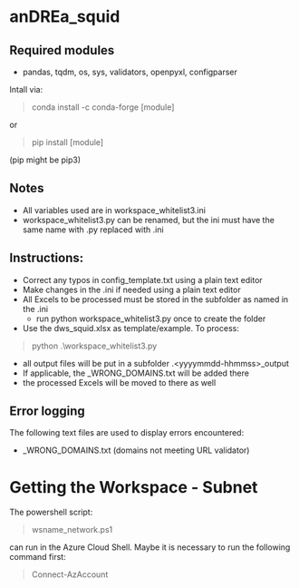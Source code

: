 # anDREa_squid

## Required modules
- pandas, tqdm, os, sys, validators, openpyxl, configparser

Intall via:
> conda install -c conda-forge [module]

or

> pip install [module]

(pip might be pip3)


## Notes
- All variables used are in workspace_whitelist3.ini
- workspace_whitelist3.py can be renamed, but the ini must have the same name with .py replaced with .ini

## Instructions:
- Correct any typos in config_template.txt using a plain text editor
- Make changes in the .ini if needed using a plain text editor
- All Excels to be processed must be stored in the subfolder as named in the .ini
   - run python workspace_whitelist3.py once to create the folder
- Use the dws_squid.xlsx as template/example.  To process:

> python .\workspace_whitelist3.py

- all output files will be put in a subfolder .\<yyyymmdd-hhmmss>_output
- If applicable, the <excel>_WRONG_DOMAINS.txt will be added there
- the processed Excels will be moved to there as well

## Error logging
The following text files are used to display errors encountered:
- <excel>_WRONG_DOMAINS.txt       (domains not meeting URL validator)


# Getting the Workspace - Subnet

The powershell script:

> wsname_network.ps1

can run in the Azure Cloud Shell.  Maybe it is necessary to run the following command first:

> Connect-AzAccount

